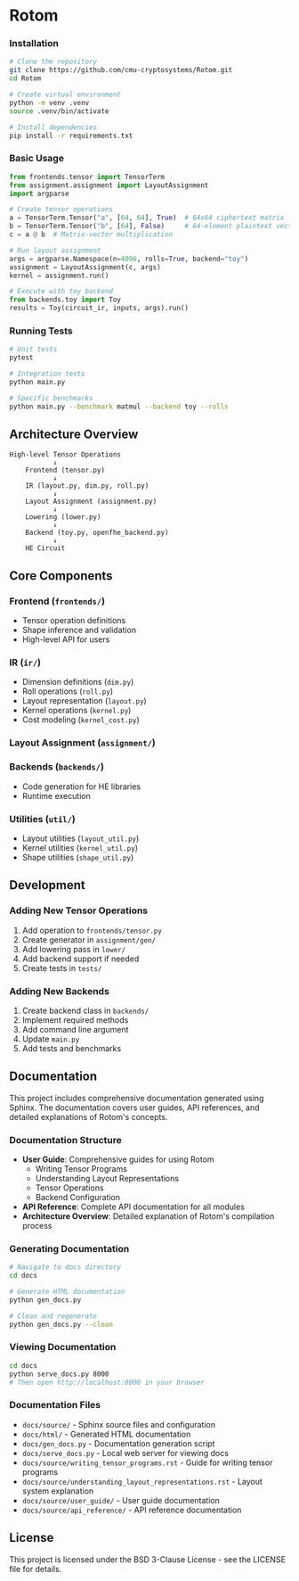 # Rotom 

### Installation

```bash
# Clone the repository
git clone https://github.com/cmu-cryptosystems/Rotom.git
cd Rotom 

# Create virtual environment
python -m venv .venv
source .venv/bin/activate

# Install dependencies
pip install -r requirements.txt
```

### Basic Usage

```python
from frontends.tensor import TensorTerm
from assignment.assignment import LayoutAssignment
import argparse

# Create tensor operations
a = TensorTerm.Tensor("a", [64, 64], True)  # 64x64 ciphertext matrix
b = TensorTerm.Tensor("b", [64], False)     # 64-element plaintext vector
c = a @ b  # Matrix-vector multiplication

# Run layout assignment
args = argparse.Namespace(n=4096, rolls=True, backend="toy")
assignment = LayoutAssignment(c, args)
kernel = assignment.run()

# Execute with toy backend
from backends.toy import Toy
results = Toy(circuit_ir, inputs, args).run()
```

### Running Tests

```bash
# Unit tests
pytest

# Integration tests
python main.py

# Specific benchmarks
python main.py --benchmark matmul --backend toy --rolls
```

## Architecture Overview

```
High-level Tensor Operations
           ↓
    Frontend (tensor.py)
           ↓
    IR (layout.py, dim.py, roll.py)
           ↓
    Layout Assignment (assignment.py)
           ↓
    Lowering (lower.py)
           ↓
    Backend (toy.py, openfhe_backend.py)
           ↓
    HE Circuit
```

## Core Components

### Frontend (`frontends/`)
- Tensor operation definitions
- Shape inference and validation
- High-level API for users

### IR (`ir/`)
- Dimension definitions (`dim.py`)
- Roll operations (`roll.py`)
- Layout representation (`layout.py`)
- Kernel operations (`kernel.py`)
- Cost modeling (`kernel_cost.py`)

### Layout Assignment (`assignment/`)

### Backends (`backends/`)
- Code generation for HE libraries
- Runtime execution

### Utilities (`util/`)
- Layout utilities (`layout_util.py`)
- Kernel utilities (`kernel_util.py`)
- Shape utilities (`shape_util.py`)


## Development

### Adding New Tensor Operations

1. Add operation to `frontends/tensor.py`
2. Create generator in `assignment/gen/`
3. Add lowering pass in `lower/`
4. Add backend support if needed
5. Create tests in `tests/`

### Adding New Backends

1. Create backend class in `backends/`
2. Implement required methods
3. Add command line argument
4. Update `main.py`
5. Add tests and benchmarks

## Documentation

This project includes comprehensive documentation generated using Sphinx. The documentation covers user guides, API references, and detailed explanations of Rotom's concepts.

### Documentation Structure

- **User Guide**: Comprehensive guides for using Rotom
  - Writing Tensor Programs
  - Understanding Layout Representations
  - Tensor Operations
  - Backend Configuration
- **API Reference**: Complete API documentation for all modules
- **Architecture Overview**: Detailed explanation of Rotom's compilation process

### Generating Documentation

```bash
# Navigate to docs directory
cd docs

# Generate HTML documentation
python gen_docs.py

# Clean and regenerate
python gen_docs.py --clean
```

### Viewing Documentation

```bash
cd docs
python serve_docs.py 8000
# Then open http://localhost:8000 in your browser
```

### Documentation Files

- `docs/source/` - Sphinx source files and configuration
- `docs/html/` - Generated HTML documentation
- `docs/gen_docs.py` - Documentation generation script
- `docs/serve_docs.py` - Local web server for viewing docs
- `docs/source/writing_tensor_programs.rst` - Guide for writing tensor programs
- `docs/source/understanding_layout_representations.rst` - Layout system explanation
- `docs/source/user_guide/` - User guide documentation
- `docs/source/api_reference/` - API reference documentation


## License

This project is licensed under the BSD 3-Clause License - see the LICENSE file for details.

